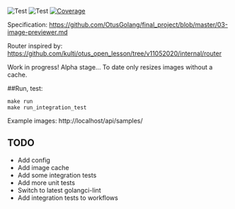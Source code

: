 ![Test](https://github.com/avbru/image-previewer/workflows/Test/badge.svg?branch=master)
![Test](https://github.com/avbru/image-previewer/workflows/Test/badge.svg?branch=master)
[![Coverage](https://coveralls.io/repos/github/avbru/image-previewer/badge.svg?branch=master)](https://coveralls.io/github/avbru/image-previewer?branch=master)

Specification: https://github.com/OtusGolang/final_project/blob/master/03-image-previewer.md

Router inspired by: https://github.com/kulti/otus_open_lesson/tree/v11052020/internal/router

Work in progress! Alpha stage...
To date only resizes images without a cache.

##Run, test:
```
make run
make run_integration_test
```
Example images: http://localhost/api/samples/

## TODO
* Add config
* Add image cache
* Add some integration tests
* Add more unit tests
* Switch to latest golangci-lint
* Add integration tests to workflows